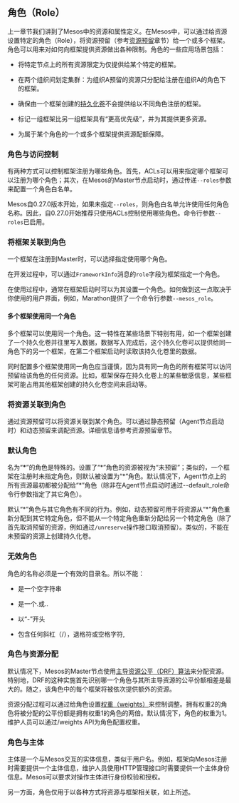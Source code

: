 ## 角色（Role）

上一章节我们讲到了Mesos中的资源和属性定义。在Mesos中，可以通过给资源设置特定的角色（Role），将资源预留（参考[资源预留](/dcos-mesos-reservation.md)章节）给一个或多个框架。角色可以用来对如何向框架提供资源做出各种限制。角色的一些应用场景包括：

* 将特定节点上的所有资源限定为仅提供给某个特定的框架。

* 在两个组织间划定集群：为组织A预留的资源只分配给注册在组织A的角色下的框架。

* 确保由一个框架创建的[持久化卷](/dcos-storage-persistent-volume.md)不会提供给以不同角色注册的框架。

* 标记一组框架比另一组框架具有“更高优先级”，并为其提供更多资源。

* 为属于某个角色的一个或多个框架提供资源配额保障。


### 角色与访问控制

有两种方式可以控制框架注册为哪些角色。首先，ACLs可以用来指定哪个框架可以注册为哪个角色；其次，在Mesos的Master节点启动时，通过传递`--roles`参数来配置一个角色白名单。

Mesos自0.27.0版本开始，如果未指定`--roles`，则角色白名单允许使用任何角色名称。因此，自0.27.0开始推荐只使用ACLs控制使用哪些角色。命令行参数`--roles`已启用。

### 将框架关联到角色

一个框架在注册到Master时，可以选择指定使用哪个角色。

在开发过程中，可以通过`FrameworkInfo`消息的`role`字段为框架指定一个角色。

在使用过程中，通常在框架启动时可以为其设置一个角色。如何做到这一点取决于你使用的用户界面，例如，Marathon提供了一个命令行参数`--mesos_role`。

#### 多个框架使用同一个角色

多个框架可以使用同一个角色。这一特性在某些场景下特别有用，如一个框架创建了一个持久化卷并往里写入数据，数据写入完成后，这个持久化卷可以提供给同一角色下的另一个框架，在第二个框架启动时读取该持久化卷里的数据。

同时配置多个框架使用同一角色应当谨慎，因为具有同一角色的所有框架可以访问预留给该角色的任何资源。比如，框架保存在持久化卷上的某些敏感信息，某些框架可能占用其他框架创建的持久化卷空间来启动等。

### 将资源关联到角色

通过资源预留可以将资源关联到某个角色。可以通过静态预留（Agent节点启动时）和动态预留来调配资源。详细信息请参考资源预留章节。

### 默认角色

名为“**\***”的角色是特殊的。设置了“\*”角色的资源被视为“未预留”；类似的，一个框架在注册时未指定角色，则默认被设置为“\*”角色。默认情况下，Agent节点上的所有资源最初都被分配给“\*”角色（除非在Agent节点启动时通过--default\_role命令行参数指定了其它角色）。

默认“\*”角色与其它角色有不同的行为。例如，动态预留可用于将资源从“\*”角色重新分配到其它特定角色，但不能从一个特定角色重新分配给另一个特定角色（除了首先取消预留的资源，例如通过`/unreserve`操作接口取消预留）。类似的，不能在未预留的资源上创建持久化卷。

### 无效角色

角色的名称必须是一个有效的目录名。所以不能：

* 是一个空字符串

* 是一个.或..

* 以“-”开头

* 包含任何斜杠（/），退格符或空格字符,


### 角色与资源分配

默认情况下，Mesos的Master节点使用[主导资源公平（DRF）算法](/dcos-mesos-resources-drf.md)来分配资源。特别地，DRF的这种实施首先识别哪一个角色与其所主导资源的公平份额相差是最大的。随之，该角色中的每个框架将被依次提供额外的资源。

资源分配过程可以通过给角色设置[权重（weights）](/dcos-mesos-weights.md)来控制调整。拥有权重2的角色将被分配的公平份额是拥有权重1的角色的两倍。默认情况下，角色的权重为1。维护人员可以通过\/weights API为角色配置权重。

### 角色与主体

主体是一个与Mesos交互的实体信息，类似于用户名。例如，框架向Mesos注册时需要提供一个主体信息，维护人员使用HTTP管理接口时需要提供一个主体身份信息。Mesos可以要求对操作主体进行身份校验和授权。

另一方面，角色仅用于以各种方式将资源与框架相关联，如上所述。

